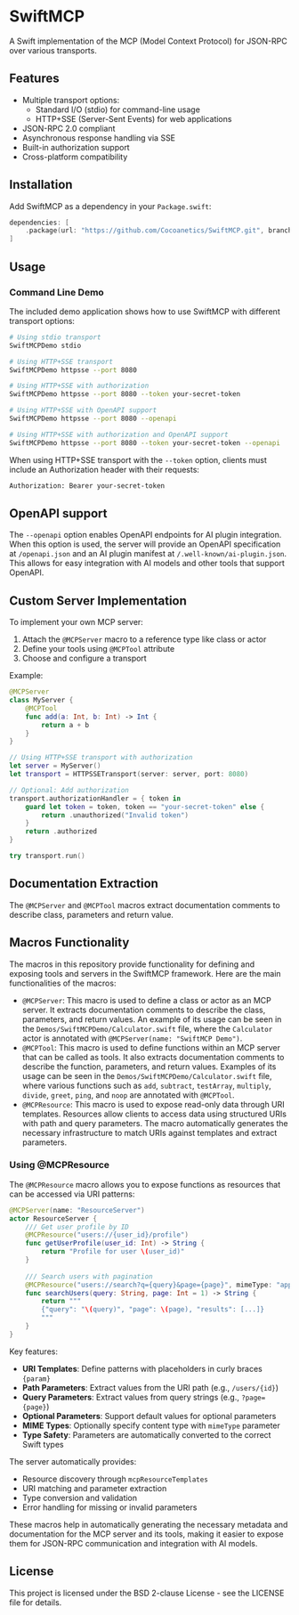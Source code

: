 # SwiftMCP

A Swift implementation of the MCP (Model Context Protocol) for JSON-RPC over various transports.

## Features

- Multiple transport options:
  - Standard I/O (stdio) for command-line usage
  - HTTP+SSE (Server-Sent Events) for web applications
- JSON-RPC 2.0 compliant
- Asynchronous response handling via SSE
- Built-in authorization support
- Cross-platform compatibility

## Installation

Add SwiftMCP as a dependency in your `Package.swift`:

```swift
dependencies: [
    .package(url: "https://github.com/Cocoanetics/SwiftMCP.git", branch: "main")
]
```

## Usage

### Command Line Demo

The included demo application shows how to use SwiftMCP with different transport options:

```bash
# Using stdio transport
SwiftMCPDemo stdio

# Using HTTP+SSE transport
SwiftMCPDemo httpsse --port 8080

# Using HTTP+SSE with authorization
SwiftMCPDemo httpsse --port 8080 --token your-secret-token

# Using HTTP+SSE with OpenAPI support
SwiftMCPDemo httpsse --port 8080 --openapi

# Using HTTP+SSE with authorization and OpenAPI support
SwiftMCPDemo httpsse --port 8080 --token your-secret-token --openapi
```

When using HTTP+SSE transport with the `--token` option, clients must include an Authorization header with their requests:

```bash
Authorization: Bearer your-secret-token
```

## OpenAPI support

The `--openapi` option enables OpenAPI endpoints for AI plugin integration. When this option is used, the server will provide an OpenAPI specification at `/openapi.json` and an AI plugin manifest at `/.well-known/ai-plugin.json`. This allows for easy integration with AI models and other tools that support OpenAPI.

## Custom Server Implementation

To implement your own MCP server:

1. Attach the `@MCPServer` macro to a reference type like class or actor
2. Define your tools using `@MCPTool` attribute
3. Choose and configure a transport

Example:

```swift
@MCPServer
class MyServer {
    @MCPTool
    func add(a: Int, b: Int) -> Int {
        return a + b
    }
}

// Using HTTP+SSE transport with authorization
let server = MyServer()
let transport = HTTPSSETransport(server: server, port: 8080)

// Optional: Add authorization
transport.authorizationHandler = { token in
    guard let token = token, token == "your-secret-token" else {
        return .unauthorized("Invalid token")
    }
    return .authorized
}

try transport.run()
```

## Documentation Extraction

The `@MCPServer` and `@MCPTool` macros extract documentation comments to describe class, parameters and return value.

## Macros Functionality

The macros in this repository provide functionality for defining and exposing tools and servers in the SwiftMCP framework. Here are the main functionalities of the macros:

* `@MCPServer`: This macro is used to define a class or actor as an MCP server. It extracts documentation comments to describe the class, parameters, and return values. An example of its usage can be seen in the `Demos/SwiftMCPDemo/Calculator.swift` file, where the `Calculator` actor is annotated with `@MCPServer(name: "SwiftMCP Demo")`.
* `@MCPTool`: This macro is used to define functions within an MCP server that can be called as tools. It also extracts documentation comments to describe the function, parameters, and return values. Examples of its usage can be seen in the `Demos/SwiftMCPDemo/Calculator.swift` file, where various functions such as `add`, `subtract`, `testArray`, `multiply`, `divide`, `greet`, `ping`, and `noop` are annotated with `@MCPTool`.
* `@MCPResource`: This macro is used to expose read-only data through URI templates. Resources allow clients to access data using structured URIs with path and query parameters. The macro automatically generates the necessary infrastructure to match URIs against templates and extract parameters.

### Using @MCPResource

The `@MCPResource` macro allows you to expose functions as resources that can be accessed via URI patterns:

```swift
@MCPServer(name: "ResourceServer")
actor ResourceServer {
    /// Get user profile by ID
    @MCPResource("users://{user_id}/profile")
    func getUserProfile(user_id: Int) -> String {
        return "Profile for user \(user_id)"
    }
    
    /// Search users with pagination
    @MCPResource("users://search?q={query}&page={page}", mimeType: "application/json")
    func searchUsers(query: String, page: Int = 1) -> String {
        return """
        {"query": "\(query)", "page": \(page), "results": [...]}
        """
    }
}
```

Key features:
- **URI Templates**: Define patterns with placeholders in curly braces `{param}`
- **Path Parameters**: Extract values from the URI path (e.g., `/users/{id}`)
- **Query Parameters**: Extract values from query strings (e.g., `?page={page}`)
- **Optional Parameters**: Support default values for optional parameters
- **MIME Types**: Optionally specify content type with `mimeType` parameter
- **Type Safety**: Parameters are automatically converted to the correct Swift types

The server automatically provides:
- Resource discovery through `mcpResourceTemplates`
- URI matching and parameter extraction
- Type conversion and validation
- Error handling for missing or invalid parameters

These macros help in automatically generating the necessary metadata and documentation for the MCP server and its tools, making it easier to expose them for JSON-RPC communication and integration with AI models.

## License

This project is licensed under the BSD 2-clause License - see the LICENSE file for details. 
